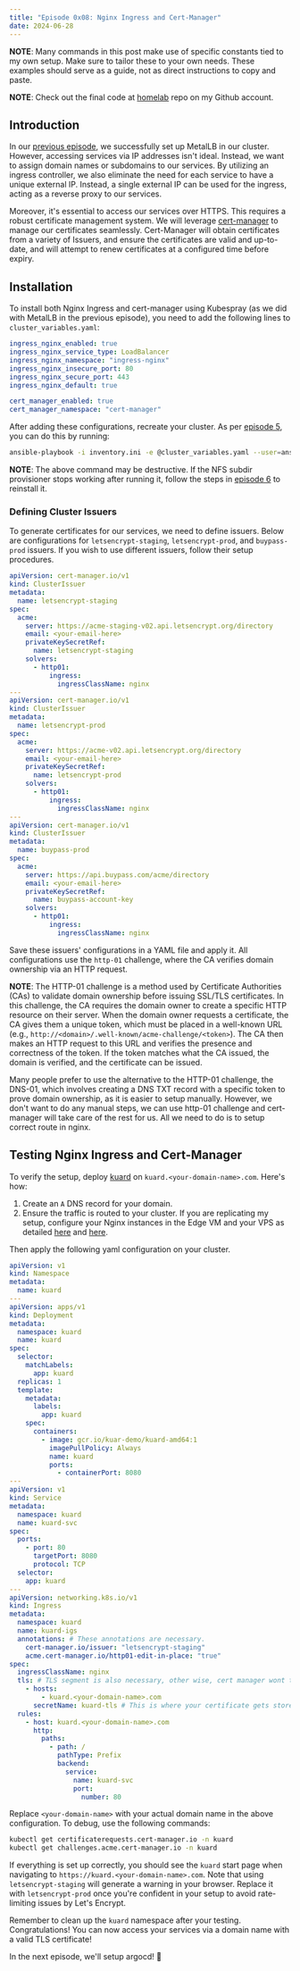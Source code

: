 ```yaml
---
title: "Episode 0x08: Nginx Ingress and Cert-Manager"
date: 2024-06-28
---
```


**NOTE**: Many commands in this post make use of specific constants tied to my own setup. Make sure to tailor these to your own needs. These examples should serve as a guide, not as direct instructions to copy and paste.

**NOTE**: Check out the final code at [homelab](https://github.com/Cih2001/homelab) repo on my Github account.

## Introduction

In our [previous episode](/homelab/ep07), we successfully set up MetalLB in our cluster. However, accessing services via IP addresses isn't ideal. Instead, we want to assign domain names or subdomains to our services. By utilizing an ingress controller, we also eliminate the need for each service to have a unique external IP. Instead, a single external IP can be used for the ingress, acting as a reverse proxy to our services.

Moreover, it's essential to access our services over HTTPS. This requires a robust certificate management system. We will leverage [cert-manager](https://cert-manager.io/) to manage our certificates seamlessly. Cert-Manager will obtain certificates from a variety of Issuers, and ensure the certificates are valid and up-to-date, and will attempt to renew certificates at a configured time before expiry.

## Installation

To install both Nginx Ingress and cert-manager using Kubespray (as we did with MetalLB in the previous episode), you need to add the following lines to `cluster_variables.yaml`:

```yaml
ingress_nginx_enabled: true
ingress_nginx_service_type: LoadBalancer
ingress_nginx_namespace: "ingress-nginx"
ingress_nginx_insecure_port: 80
ingress_nginx_secure_port: 443
ingress_nginx_default: true

cert_manager_enabled: true
cert_manager_namespace: "cert-manager"
```

After adding these configurations, recreate your cluster. As per [episode 5](/homelab/ep05), you can do this by running:

```sh
ansible-playbook -i inventory.ini -e @cluster_variables.yaml --user=ansible playbook.yml
```

**NOTE**: The above command may be destructive. If the NFS subdir provisioner stops working after running it, follow the steps in [episode 6](/homelab/ep06/#nfs-subdir-provisioner) to reinstall it.

### Defining Cluster Issuers

To generate certificates for our services, we need to define issuers. Below are configurations for `letsencrypt-staging`, `letsencrypt-prod`, and `buypass-prod` issuers. If you wish to use different issuers, follow their setup procedures.

```yaml
apiVersion: cert-manager.io/v1
kind: ClusterIssuer
metadata:
  name: letsencrypt-staging
spec:
  acme:
    server: https://acme-staging-v02.api.letsencrypt.org/directory
    email: <your-email-here>
    privateKeySecretRef:
      name: letsencrypt-staging
    solvers:
      - http01:
          ingress:
            ingressClassName: nginx
---
apiVersion: cert-manager.io/v1
kind: ClusterIssuer
metadata:
  name: letsencrypt-prod
spec:
  acme:
    server: https://acme-v02.api.letsencrypt.org/directory
    email: <your-email-here>
    privateKeySecretRef:
      name: letsencrypt-prod
    solvers:
      - http01:
          ingress:
            ingressClassName: nginx
---
apiVersion: cert-manager.io/v1
kind: ClusterIssuer
metadata:
  name: buypass-prod
spec:
  acme:
    server: https://api.buypass.com/acme/directory
    email: <your-email-here>
    privateKeySecretRef:
      name: buypass-account-key
    solvers:
      - http01:
          ingress:
            ingressClassName: nginx
```

Save these issuers' configurations in a YAML file and apply it. All configurations use the `http-01` challenge, where the CA verifies domain ownership via an HTTP request.

**NOTE**: The HTTP-01 challenge is a method used by Certificate Authorities (CAs) to validate domain ownership before issuing SSL/TLS certificates. In this challenge, the CA requires the domain owner to create a specific HTTP resource on their server. When the domain owner requests a certificate, the CA gives them a unique token, which must be placed in a well-known URL (e.g., `http://<domain>/.well-known/acme-challenge/<token>`). The CA then makes an HTTP request to this URL and verifies the presence and correctness of the token. If the token matches what the CA issued, the domain is verified, and the certificate can be issued.

Many people prefer to use the alternative to the HTTP-01 challenge, the DNS-01, which involves creating a DNS TXT record with a specific token to prove domain ownership, as it is easier to setup manually. However, we don't want to do any manual steps, we can use http-01 challenge and cert-manager will take care of the rest for us. All we need to do is to setup correct route in nginx.

## Testing Nginx Ingress and Cert-Manager

To verify the setup, deploy [kuard](https://github.com/kubernetes-up-and-running/kuard) on `kuard.<your-domain-name>.com`. Here's how:

1. Create an `A` DNS record for your domain.
2. Ensure the traffic is routed to your cluster. If you are replicating my setup, configure your Nginx instances in the Edge VM and your VPS as detailed [here](/homelab/ep03p02/#install-and-configure-nginx) and [here](/homelab/ep03p02/#configuring-our-vps).

Then apply the following yaml configuration on your cluster.

```yaml
apiVersion: v1
kind: Namespace
metadata:
  name: kuard
---
apiVersion: apps/v1
kind: Deployment
metadata:
  namespace: kuard
  name: kuard
spec:
  selector:
    matchLabels:
      app: kuard
  replicas: 1
  template:
    metadata:
      labels:
        app: kuard
    spec:
      containers:
        - image: gcr.io/kuar-demo/kuard-amd64:1
          imagePullPolicy: Always
          name: kuard
          ports:
            - containerPort: 8080
---
apiVersion: v1
kind: Service
metadata:
  namespace: kuard
  name: kuard-svc
spec:
  ports:
    - port: 80
      targetPort: 8080
      protocol: TCP
  selector:
    app: kuard
---
apiVersion: networking.k8s.io/v1
kind: Ingress
metadata:
  namespace: kuard
  name: kuard-igs
  annotations: # These annotations are necessary.
    cert-manager.io/issuer: "letsencrypt-staging"
    acme.cert-manager.io/http01-edit-in-place: "true"
spec:
  ingressClassName: nginx
  tls: # TLS segment is also necessary, other wise, cert manager wont try to request a certificate
    - hosts:
        - kuard.<your-domain-name>.com
      secretName: kuard-tls # This is where your certificate gets stored
  rules:
    - host: kuard.<your-domain-name>.com
      http:
        paths:
          - path: /
            pathType: Prefix
            backend:
              service:
                name: kuard-svc
                port:
                  number: 80
```

Replace `<your-domain-name>` with your actual domain name in the above configuration. To debug, use the following commands:

```sh
kubectl get certificaterequests.cert-manager.io -n kuard
kubectl get challenges.acme.cert-manager.io -n kuard
```

If everything is set up correctly, you should see the `kuard` start page when navigating to `https://kuard.<your-domain-name>.com`. Note that using `letsencrypt-staging` will generate a warning in your browser. Replace it with `letsencrypt-prod` once you're confident in your setup to avoid rate-limiting issues by Let's Encrypt.

Remember to clean up the `kuard` namespace after your testing. Congratulations! You can now access your services via a domain name with a valid TLS certificate!

In the next episode, we'll setup argocd! :rocket:
